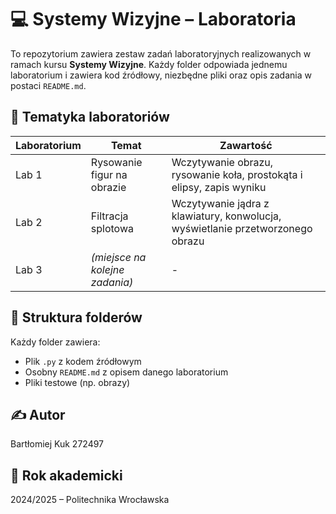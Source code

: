 # 💻 Systemy Wizyjne – Laboratoria

To repozytorium zawiera zestaw zadań laboratoryjnych realizowanych w ramach kursu **Systemy Wizyjne**. Każdy folder odpowiada jednemu laboratorium i zawiera kod źródłowy, niezbędne pliki oraz opis zadania w postaci `README.md`.

## 🧠 Tematyka laboratoriów

| Laboratorium | Temat                                          | Zawartość                                                                 |
|--------------|------------------------------------------------|---------------------------------------------------------------------------|
| Lab 1        | Rysowanie figur na obrazie                     | Wczytywanie obrazu, rysowanie koła, prostokąta i elipsy, zapis wyniku     |
| Lab 2        | Filtracja splotowa                             | Wczytywanie jądra z klawiatury, konwolucja, wyświetlanie przetworzonego obrazu |
| Lab 3        | *(miejsce na kolejne zadania)*                 | -                                                                         |

## 📂 Struktura folderów

Każdy folder zawiera:
- Plik `.py` z kodem źródłowym
- Osobny `README.md` z opisem danego laboratorium
- Pliki testowe (np. obrazy)

## ✍️ Autor
Bartłomiej Kuk 272497
## 📅 Rok akademicki
2024/2025 – Politechnika Wrocławska